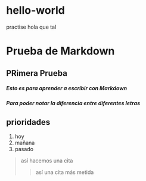 # hello-world
practise
hola que tal
# Prueba de Markdown
## PRimera Prueba
##### Esto es para aprender a escribir con Markdown
##### **Para poder notar** la diferencia entre *diferentes letras* 
## prioridades
1. hoy
2. mañana
3. pasado
> así hacemos una cita
>
> > así una cita más metida

